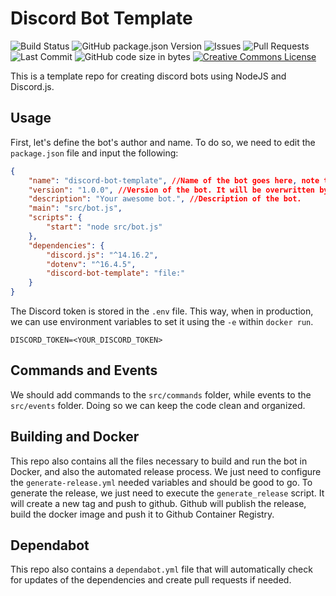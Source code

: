 # Discord Bot Template

![Build Status](https://github.com/ggfto/discord-bot-template/actions/workflows/generate-release.yml/badge.svg)
![GitHub package.json Version](https://img.shields.io/github/package-json/v/ggfto/discord-bot-template?color=blue)
![Issues](https://img.shields.io/github/issues/ggfto/discord-bot-template.svg)
![Pull Requests](https://img.shields.io/github/issues-pr/ggfto/discord-bot-template.svg)
![Last Commit](https://img.shields.io/github/last-commit/ggfto/discord-bot-template.svg?color=blue)
![GitHub code size in bytes](https://img.shields.io/github/languages/code-size/ggfto/discord-bot-template)
[![Creative Commons License](https://licensebuttons.net/l/by/1.0/80x15.png)](https://creativecommons.org/licenses/by/1.0/)

This is a template repo for creating discord bots using NodeJS and Discord.js.

## Usage

First, let's define the bot's author and name. To do so, we need to edit the `package.json` file and input the following:

```json
{
    "name": "discord-bot-template", //Name of the bot goes here, note that in dependencies, we also use the same. Use '-' is a good practice.
    "version": "1.0.0", //Version of the bot. It will be overwritten by the `generate-release` script.
    "description": "Your awesome bot.", //Description of the bot.
    "main": "src/bot.js",
    "scripts": {
        "start": "node src/bot.js"
    },
    "dependencies": {
        "discord.js": "^14.16.2",
        "dotenv": "^16.4.5",
        "discord-bot-template": "file:"
    }
}
```

The Discord token is stored in the `.env` file. This way, when in production, we can use environment variables to set it using the `-e` within `docker run`.
```env
DISCORD_TOKEN=<YOUR_DISCORD_TOKEN>
```

## Commands and Events

We should add commands to the `src/commands` folder, while events to the `src/events` folder. Doing so we can keep the code clean and organized.

## Building and Docker

This repo also contains all the files necessary to build and run the bot in Docker, and also the automated release process. We just need to configure the `generate-release.yml` needed variables and should be good to go. To generate the release, we just need to execute the `generate_release` script. It will create a new tag and push to github. Github will publish the release, build the docker image and push it to Github Container Registry.

## Dependabot

This repo also contains a `dependabot.yml` file that will automatically check for updates of the dependencies and create pull requests if needed.